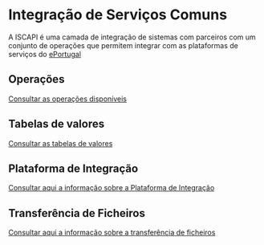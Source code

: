# Integração de Serviços Comuns
A ISCAPI é uma camada de integração de sistemas com parceiros com um conjunto de operações que permitem integrar com as plataformas de serviços do [ePortugal](https://ePortugal.gov.pt)

## Operações
[Consultar as operações disponíveis](operacoes)

## Tabelas de valores
[Consultar as tabelas de valores](tabeladevalores)

## Plataforma de Integração
[Consultar aqui a informação sobre a Plataforma de Integração](iap)

## Transferência de Ficheiros
[Consultar aqui a informação sobre a transferência de ficheiros](largefiles)
